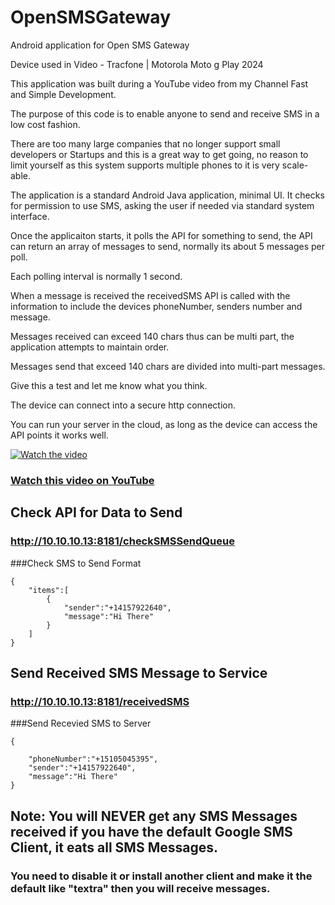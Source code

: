 # OpenSMSGateway

Android application for Open SMS Gateway

Device used in Video - Tracfone | Motorola Moto g Play 2024

This application was built during a YouTube video from my Channel Fast and Simple Development.

The purpose of this code is to enable anyone to send and receive SMS in a low cost fashion.

There are too many large companies that no longer support small developers or Startups and this is a great way to get going, no reason to limit yourself as this system supports multiple phones to it is very scale-able.

The application is a standard Android Java application, minimal UI. It checks for permission to use SMS, asking the user if needed via standard system interface.

Once the applicaiton starts, it polls the API for something to send, the API can return an array of messages to send, normally its about 5 messages per poll.

Each polling interval is normally 1 second.

When a message is received the receivedSMS API is called with the information to include the devices phoneNumber, senders number and message.

Messages received can exceed 140 chars thus can be multi part, the application attempts to maintain order.

Messages send that exceed 140 chars are divided into multi-part messages.

Give this a test and let me know what you think.

The device can connect into a secure http connection.

You can run your server in the cloud, as long as the device can access the API points it works well.

[![Watch the video](https://img.youtube.com/vi/8GJlIzKESlA/maxresdefault.jpg)](https://youtu.be/8GJlIzKESlA)

### [Watch this video on YouTube](https://youtu.be/8GJlIzKESlA)

## Check API for Data to Send

### http://10.10.10.13:8181/checkSMSSendQueue

###Check SMS to Send Format

```
{
    "items":[
        {
            "sender":"+14157922640",
            "message":"Hi There"
        }
    ]
}
```

## Send Received SMS Message to Service

### http://10.10.10.13:8181/receivedSMS

###Send Recevied SMS to Server

```
{

    "phoneNumber":"+15105045395",
    "sender":"+14157922640",
    "message":"Hi There"
}
```

## Note: You will NEVER get any SMS Messages received if you have the default Google SMS Client, it eats all SMS Messages.

### You need to disable it or install another client and make it the default like "textra" then you will receive messages.
